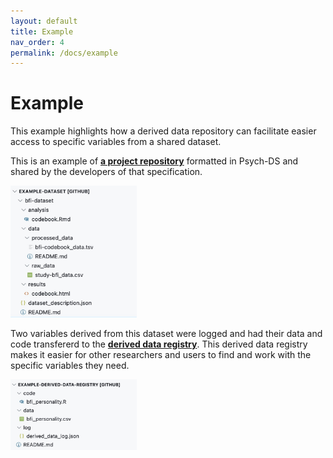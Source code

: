 ```yaml
---
layout: default
title: Example
nav_order: 4
permalink: /docs/example
---
```


# Example
This example highlights how a derived data repository can facilitate easier access to specific variables from a shared dataset.

This is an example of [**a project repository**](https://github.com/no-scientist-is-an-island/example-dataset/) formatted in Psych-DS and shared by the developers of that specification. 

<img src='../../files/example-bfi-dataset-repo-map.jpg' width='40%' >

Two variables derived from this dataset were logged and had their data and code transfererd to the [**derived data registry**](https://github.com/no-scientist-is-an-island/example-derived-data-registry). This derived data registry makes it easier for other researchers and users to find and work with the specific variables they need.

<img src='../../files/example-ddr-repo-map.jpg' width='40%' >
